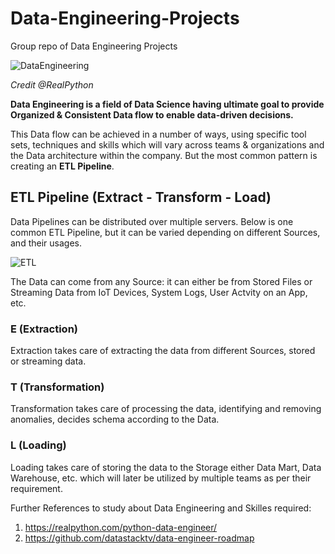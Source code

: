 # Data-Engineering-Projects
Group repo of Data Engineering Projects

![DataEngineering](https://user-images.githubusercontent.com/19205616/119996332-45d97b80-bfec-11eb-9b8d-0d436de45b0a.jpg)

*Credit @RealPython*

**Data Engineering is a field of Data Science having ultimate goal to provide Organized & Consistent Data flow to enable data-driven decisions.**

This Data flow can be achieved in a number of ways, using specific tool sets, techniques and skills which will vary across teams & organizations and the Data architecture within the company. But the most common pattern is creating an **ETL Pipeline**.

## ETL Pipeline (Extract - Transform - Load)

Data Pipelines can be distributed over multiple servers. Below is one common ETL Pipeline, but it can be varied depending on different Sources, and their usages.

![ETL](https://user-images.githubusercontent.com/19205616/119997149-0a8b7c80-bfed-11eb-98d9-9182621c602c.jpg)

The Data can come from any Source: it can either be from Stored Files or Streaming Data from IoT Devices, System Logs, User Actvity on an App, etc.

### E (Extraction)
Extraction takes care of extracting the data from different Sources, stored or streaming data.

### T (Transformation)
Transformation takes care of processing the data, identifying and removing anomalies, decides schema according to the Data.

### L (Loading)
Loading takes care of storing the data to the Storage either Data Mart, Data Warehouse, etc. which will later be utilized by multiple teams as per their requirement.

Further References to study about Data Engineering and Skilles required:
1. https://realpython.com/python-data-engineer/
2. https://github.com/datastacktv/data-engineer-roadmap
